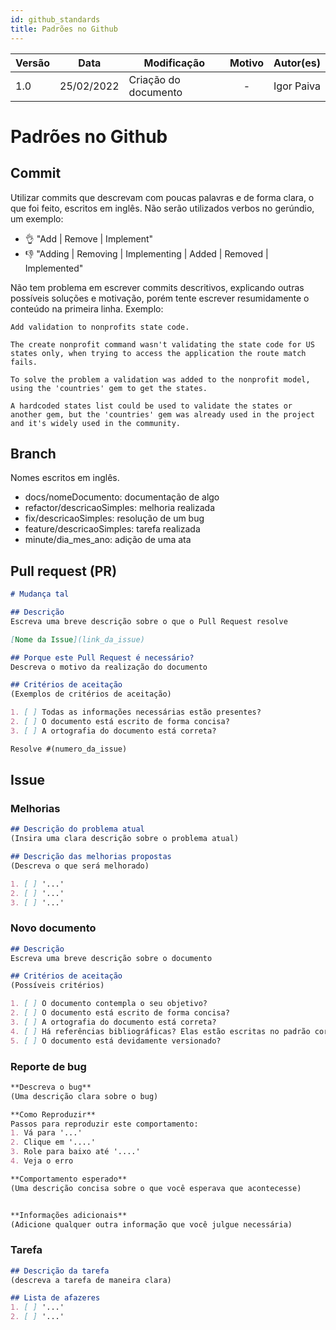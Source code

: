 ```yaml
---
id: github_standards
title: Padrões no Github
---
```


| Versão | Data       | Modificação                    | Motivo | Autor(es) |
| ------ | ---------- | ------------------------------ | :----: | ----- |
| 1.0    | 25/02/2022 | Criação do documento  | - | Igor Paiva |

# Padrões no Github

## Commit

Utilizar commits que descrevam com poucas palavras e de forma clara, o que foi feito, escritos em inglês. Não serão utilizados verbos no gerúndio, um exemplo:

- 👌 "Add | Remove | Implement"
- 👎 "Adding | Removing | Implementing | Added | Removed | Implemented"

Não tem problema em escrever commits descritivos, explicando outras possíveis soluções e motivação, porém tente escrever resumidamente o conteúdo na primeira linha. Exemplo:

```
Add validation to nonprofits state code.

The create nonprofit command wasn't validating the state code for US states only, when trying to access the application the route match fails.

To solve the problem a validation was added to the nonprofit model, using the 'countries' gem to get the states.

A hardcoded states list could be used to validate the states or another gem, but the 'countries' gem was already used in the project and it's widely used in the community.
```

## Branch

Nomes escritos em inglês.

- docs/nomeDocumento: documentação de algo
- refactor/descricaoSimples: melhoria realizada
- fix/descricaoSimples: resolução de um bug
- feature/descricaoSimples: tarefa realizada
- minute/dia_mes_ano: adição de uma ata

## Pull request (PR)

``` md
# Mudança tal

## Descrição
Escreva uma breve descrição sobre o que o Pull Request resolve

[Nome da Issue](link_da_issue)

## Porque este Pull Request é necessário?
Descreva o motivo da realização do documento

## Critérios de aceitação
(Exemplos de critérios de aceitação)

1. [ ] Todas as informações necessárias estão presentes?
2. [ ] O documento está escrito de forma concisa?
3. [ ] A ortografia do documento está correta?

Resolve #(numero_da_issue)
```

## Issue

### Melhorias

```markdown
## Descrição do problema atual
(Insira uma clara descrição sobre o problema atual)

## Descrição das melhorias propostas
(Descreva o que será melhorado)

1. [ ] '...'
2. [ ] '...'
3. [ ] '...'
```

### Novo documento

```markdown
## Descrição
Escreva uma breve descrição sobre o documento

## Critérios de aceitação
(Possíveis critérios)

1. [ ] O documento contempla o seu objetivo?
2. [ ] O documento está escrito de forma concisa?
3. [ ] A ortografia do documento está correta?
4. [ ] Há referências bibliográficas? Elas estão escritas no padrão correto?
5. [ ] O documento está devidamente versionado?
```

### Reporte de bug

```markdown
**Descreva o bug**
(Uma descrição clara sobre o bug)

**Como Reproduzir**
Passos para reproduzir este comportamento:
1. Vá para '...'
2. Clique em '....'
3. Role para baixo até '....'
4. Veja o erro

**Comportamento esperado**
(Uma descrição concisa sobre o que você esperava que acontecesse)


**Informações adicionais**
(Adicione qualquer outra informação que você julgue necessária)
```

### Tarefa

``` md
## Descrição da tarefa
(descreva a tarefa de maneira clara)

## Lista de afazeres
1. [ ] '...'
2. [ ] '...'
```
